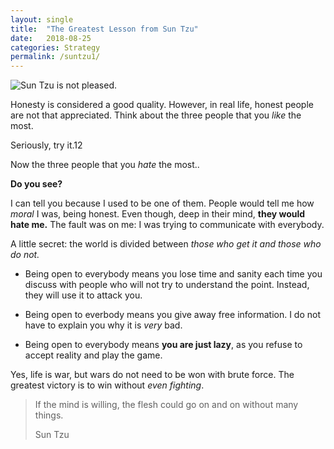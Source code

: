 ```yaml
---
layout: single
title:  "The Greatest Lesson from Sun Tzu"
date:   2018-08-25 
categories: Strategy
permalink: /suntzu1/
---
```


![Sun Tzu is not pleased.](https://aforisticamente.com/wp-content/uploads/2018/01/SunTzu1.jpg)


Honesty is considered a good quality. However, in real life, honest people are not that appreciated. Think about the three people that you *like* the most. 

Seriously, try it.12

Now the three people that you *hate* the most..	

**Do you see?**

I can tell you because I used to be one of them. People would tell me how *moral* I was, being honest. Even though, deep in their mind, **they would hate me.** The fault was on me: I was trying to communicate with everybody.

A little secret: the world is divided between *those who get it and those who do not.*

- Being open to everybody means you lose time and sanity each time you discuss with people who will not try to understand the point. Instead, they will use it to attack you.

- Being open to everbody means you give away free information. I do not have to explain you why it is *very* bad.

- Being open to everybody means **you are just lazy**, as you refuse to accept reality and play the game.

Yes, life is war, but wars do not need to be won with brute force. The greatest victory is to win without *even fighting*.


> If the mind is willing, the flesh could go on and on without many things.
> 
> Sun Tzu

